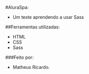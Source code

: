 #AluraSpa:
* Um teste aprendendo a usar Sass

##Ferramentas utilizadas:
* HTML
* CSS
* Sass

###Feito por:
* Matheus Ricardo.
